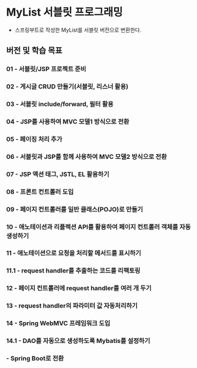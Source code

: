 # MyList 서블릿 프로그래밍

- 스프링부트로 작성한 MyList를 서블릿 버전으로 변환한다.

## 버전 및 학습 목표

### 01 - 서블릿/JSP 프로젝트 준비
### 02 - 게시글 CRUD 만들기(서블릿, 리스너 활용)
### 03 - 서블릿 include/forward, 필터 활용
### 04 - JSP를 사용하여 MVC 모델1 방식으로 전환
### 05 - 페이징 처리 추가
### 06 - 서블릿과 JSP를 함께 사용하여 MVC 모델2 방식으로 전환
### 07 - JSP 액션 태그, JSTL, EL 활용하기
### 08 - 프론트 컨트롤러 도입
### 09 - 페이지 컨트롤러를 일반 클래스(POJO)로 만들기
### 10 - 애노테이션과 리플렉션 API를 활용하여 페이지 컨트롤러 객체를 자동 생성하기
### 11 - 애노테이션으로 요청을 처리할 메서드를 표시하기
### 11.1 - request handler를 추출하는 코드를 리팩토링
### 12 - 페이지 컨트롤러에 request handler를 여러 개 두기
### 13 - request handler의 파라미터 값 자동처리하기
### 14 - Spring WebMVC 프레임워크 도입
### 14.1 - DAO를 자동으로 생성하도록 Mybatis를 설정하기
###  - Spring Boot로 전환
